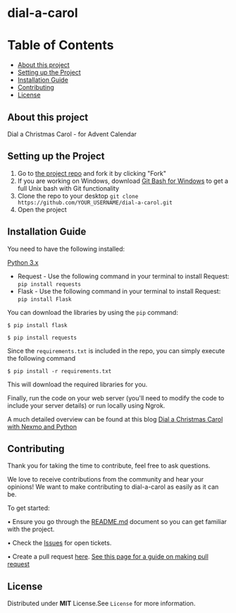 # dial-a-carol

Table of Contents
=================

<!--ts-->
   * [About this project](#about-this-project)
   * [Setting up the Project](#setting-up-the-project)
   * [Installation Guide](#installation-guide)
   * [Contributing](#contributing)
   * [License](#license)
<!--te-->

## About this project
Dial a Christmas Carol - for Advent Calendar

## Setting up the Project

1. Go to [the project repo](https://github.com/nexmo-community/dial-a-carol) and fork it by clicking "Fork" 
2. If you are working on Windows, download [Git Bash for Windows](https://git-for-windows.github.io/) to get a full Unix bash with Git functionality
3. Clone the repo to your desktop `git clone https://github.com/YOUR_USERNAME/dial-a-carol.git`
4. Open the project

## Installation Guide
You need to have the following installed:

[Python 3.x](https://www.python.org/downloads/)
* Request - Use the following command in your terminal to install Request: `pip install requests` 
* Flask - Use the following command in your terminal to install Request: `pip install Flask`

You can download the libraries by using the `pip` command:

`$ pip install flask`

`$ pip install requests`

Since the `requirements.txt` is included in the repo, you can simply execute the following command

`$ pip install -r requirements.txt`

This will download the required libraries for you.

Finally, run the code on your web server (you'll need to modify the code to include your server details) or run locally using Ngrok.

A much detailed overview can be found at this blog [Dial a Christmas Carol with Nexmo and Python](https://www.nexmo.com/blog/2018/12/03/dial-a-christmas-carol-with-nexmo-and-python-dr)

## Contributing

Thank you for taking the time to contribute, feel free to ask questions.

We love to receive contributions from the community and hear your opinions! We want to make contributing to dial-a-carol as easily as it can be.

To get started:

•	Ensure you go through the [README.md](https://github.com/nexmo-community/dial-a-carol/README.md) document so you can get familiar with the project.

•	Check the [Issues](https://github.com/nexmo-community/dial-a-carol/issues) for open tickets.

•	Create a pull request [here](https://github.com/nexmo-community/dial-a-carol/pulls). [See this page for a guide on making pull request](https://docs.github.com/en/free-pro-team@latest/github/collaborating-with-issues-and-pull-requests/creating-a-pull-request)

## License
  Distributed under **MIT** License.See `License` for more information.
